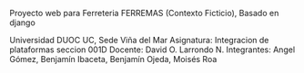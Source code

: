 Proyecto web para Ferreteria FERREMAS (Contexto Ficticio), Basado en django 

Universidad DUOC UC, Sede Viña del Mar
Asignatura: Integracion de plataformas seccion 001D
Docente: David O. Larrondo N.
Integrantes: Angel Gómez, Benjamín Ibaceta, Benjamín Ojeda, Moisés Roa
